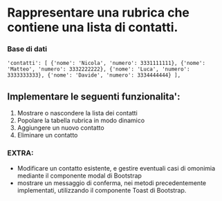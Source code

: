# Rappresentare una rubrica che contiene una lista di contatti.

### Base di dati
`'contatti': [
    {'nome': 'Nicola', 'numero': 3331111111},
    {'nome': 'Matteo', 'numero': 3332222222},
    {'nome': 'Luca', 'numero': 3333333333},
    {'nome': 'Davide', 'numero': 3334444444}
],`

## Implementare le seguenti funzionalita':
1. Mostrare o nascondere la lista dei contatti
2. Popolare la tabella rubrica in modo dinamico
3. Aggiungere un nuovo contatto
4. Eliminare un contatto

### EXTRA: 
- Modificare un contatto esistente, e gestire eventuali casi di omonimia mediante il componente modal di Bootstrap
- mostrare un messaggio di conferma, nei metodi precedentemente implementati, utilizzando il componente Toast di Bootstrap.
